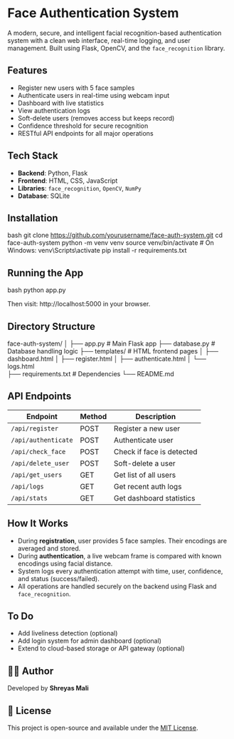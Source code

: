 # Face Authentication System

A modern, secure, and intelligent facial recognition-based authentication system with a clean web interface, real-time logging, and user management. Built using Flask, OpenCV, and the `face_recognition` library.

##  Features

- Register new users with 5 face samples
- Authenticate users in real-time using webcam input
- Dashboard with live statistics
- View authentication logs
- Soft-delete users (removes access but keeps record)
- Confidence threshold for secure recognition
- RESTful API endpoints for all major operations

## Tech Stack

- **Backend**: Python, Flask
- **Frontend**: HTML, CSS, JavaScript
- **Libraries**: `face_recognition`, `OpenCV`, `NumPy`
- **Database**: SQLite

## Installation

bash
git clone https://github.com/yourusername/face-auth-system.git
cd face-auth-system
python -m venv venv
source venv/bin/activate  # On Windows: venv\Scripts\activate
pip install -r requirements.txt


## Running the App

bash
python app.py


Then visit:
http://localhost:5000 in your browser.

## Directory Structure


face-auth-system/
│
├── app.py                   # Main Flask app
├── database.py              # Database handling logic
├── templates/               # HTML frontend pages
│   ├── dashboard.html
│   ├── register.html
│   ├── authenticate.html
│   └── logs.html               
├── requirements.txt         # Dependencies
└── README.md


## API Endpoints

| Endpoint            | Method | Description               |
| ------------------- | ------ | ------------------------- |
| `/api/register`     | POST   | Register a new user       |
| `/api/authenticate` | POST   | Authenticate user         |
| `/api/check_face`   | POST   | Check if face is detected |
| `/api/delete_user`  | POST   | Soft-delete a user        |
| `/api/get_users`    | GET    | Get list of all users     |
| `/api/logs`         | GET    | Get recent auth logs      |
| `/api/stats`        | GET    | Get dashboard statistics  |

## How It Works

* During **registration**, user provides 5 face samples. Their encodings are averaged and stored.
* During **authentication**, a live webcam frame is compared with known encodings using facial distance.
* System logs every authentication attempt with time, user, confidence, and status (success/failed).
* All operations are handled securely on the backend using Flask and `face_recognition`.

## To Do

* Add liveliness detection (optional)
* Add login system for admin dashboard (optional)
* Extend to cloud-based storage or API gateway (optional)

## 👨‍💻 Author

Developed by **Shreyas Mali**

## 📄 License

This project is open-source and available under the [MIT License](LICENSE).

```
